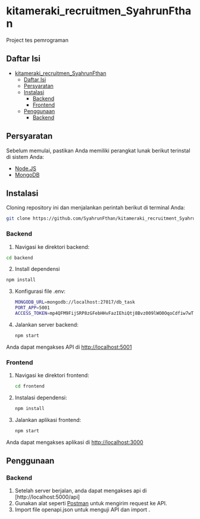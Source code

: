 # kitameraki_recruitmen_SyahrunFthan

Project tes pemrograman

## Daftar Isi

- [kitameraki_recruitmen_SyahrunFthan](#kitameraki_recruitmen_syahrunfthan)
  - [Daftar Isi](#daftar-isi)
  - [Persyaratan](#persyaratan)
  - [Instalasi](#instalasi)
    - [Backend](#backend)
    - [Frontend](#frontend)
  - [Penggunaan](#penggunaan)
    - [Backend](#backend-1)

## Persyaratan

Sebelum memulai, pastikan Anda memiliki perangkat lunak berikut terinstal di sistem Anda:

- [Node.JS](https://nodejs.org/)
- [MongoDB](https://www.mongodb.com/)

## Instalasi

Cloning repository ini dan menjalankan perintah berikut di terminal Anda:

```bash
git clone https://github.com/SyahrunFthan/kitameraki_recruitment_SyahrunFthan.git


```

### Backend

1. Navigasi ke direktori backend:

```bash
cd backend
```

2. Install dependensi

```bash
npm install
```

3. Konfigurasi file .env:
   ```bash
   MONGODB_URL=mongodb://localhost:27017/db_task
   PORT_APP=5001
   ACCESS_TOKEN=mp4QFM9FijSRP8zGFebHHvFazIEhiQtj8Bvz009lWO0OqoCdfiw7wT1Y6SO47xjo
   ```
4. Jalankan server backend:
   ```bash
   npm start
   ```

Anda dapat mengakses API di [http://localhost:5001](http://localhost:5001)

### Frontend

1. Navigasi ke direktori frontend:

   ```bash
   cd frontend
   ```

2. Instalasi dependensi:
   ```bash
   npm install
   ```
3. Jalankan aplikasi frontend:
   ```bash
   npm start
   ```

Anda dapat mengakses aplikasi di [http://localhost:3000](http://localhost:3000)

## Penggunaan

### Backend

1. Setelah server berjalan, anda dapat mengakses api di [http://localhost:5000/api]
2. Gunakan alat seperti [Postman](https://www.postman.com/) untuk mengirim request ke API.
3. Import file openapi.json untuk menguji API dan import .
